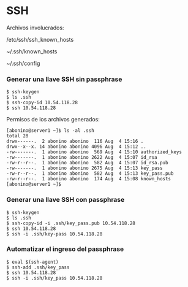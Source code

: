 # SSH

Archivos involucrados:


/etc/ssh/ssh_known_hosts

~/.ssh/known_hosts

~/.ssh/config


### Generar una llave SSH sin passphrase

```
$ ssh-keygen
$ ls .ssh
$ ssh-copy-id 10.54.118.28
$ ssh 10.54.118.28
```

Permisos de los archivos generados:

```
[abonino@server1 ~]$ ls -al .ssh
total 28
drwx------.  2 abonino abonino  116 Aug  4 15:16 .
drwx--x--x. 14 abonino abonino 4096 Aug  4 15:12 ..
-rw-------.  1 abonino abonino  569 Aug  4 15:10 authorized_keys
-rw-------.  1 abonino abonino 2622 Aug  4 15:07 id_rsa
-rw-r--r--.  1 abonino abonino  582 Aug  4 15:07 id_rsa.pub
-rw-------.  1 abonino abonino 2675 Aug  4 15:13 key_pass
-rw-r--r--.  1 abonino abonino  582 Aug  4 15:13 key_pass.pub
-rw-r--r--.  1 abonino abonino  174 Aug  4 15:08 known_hosts
[abonino@server1 ~]$
```

### Generar una llave SSH con passphrase

```
$ ssh-keygen
$ ls .ssh
$ ssh-copy-id -i .ssh/key_pass.pub 10.54.118.28
$ ssh 10.54.118.28
$ ssh -i .ssh/key-pass 10.54.118.28
```

### Automatizar el ingreso del passphrase

```
$ eval $(ssh-agent)
$ ssh-add .ssh/key_pass
$ ssh 10.54.118.28
$ ssh -i .ssh/key_pass 10.54.118.28
```
